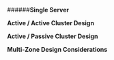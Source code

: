 ######**Single Server**

**Active / Active Cluster Design**

**Active / Passive Cluster Design**

**Multi-Zone Design Considerations**
 
